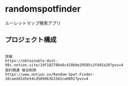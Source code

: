 # randomspotfinder

ルーレットマップ検索アプリ

## プロジェクト構成

```

詳細
https://obtainable-dust-98c.notion.site/19f182780a8c410b9e29585c2fd45a20?pvs=4
設計関連 後日削除
https://www.notion.so/Random-Spot-Finder-16caedd145e54cd589d63b3342ca6002?pvs=4